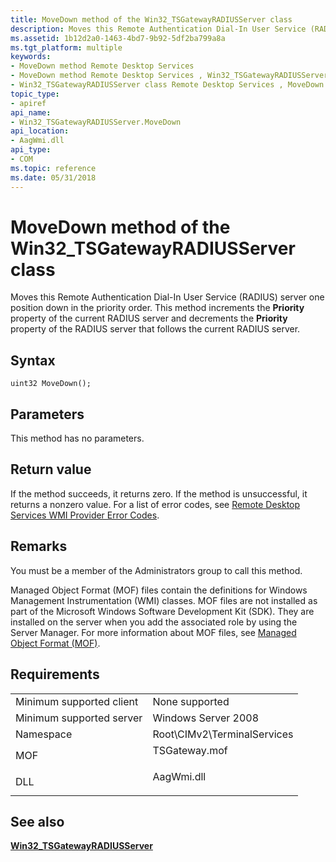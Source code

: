 ```yaml
---
title: MoveDown method of the Win32_TSGatewayRADIUSServer class
description: Moves this Remote Authentication Dial-In User Service (RADIUS) server one position down in the priority order.
ms.assetid: 1b12d2a0-1463-4bd7-9b92-5df2ba799a8a
ms.tgt_platform: multiple
keywords:
- MoveDown method Remote Desktop Services
- MoveDown method Remote Desktop Services , Win32_TSGatewayRADIUSServer class
- Win32_TSGatewayRADIUSServer class Remote Desktop Services , MoveDown method
topic_type:
- apiref
api_name:
- Win32_TSGatewayRADIUSServer.MoveDown
api_location:
- AagWmi.dll
api_type:
- COM
ms.topic: reference
ms.date: 05/31/2018
---
```


# MoveDown method of the Win32\_TSGatewayRADIUSServer class

Moves this Remote Authentication Dial-In User Service (RADIUS) server one position down in the priority order. This method increments the **Priority** property of the current RADIUS server and decrements the **Priority** property of the RADIUS server that follows the current RADIUS server.

## Syntax


```mof
uint32 MoveDown();
```



## Parameters

This method has no parameters.

## Return value

If the method succeeds, it returns zero. If the method is unsuccessful, it returns a nonzero value. For a list of error codes, see [Remote Desktop Services WMI Provider Error Codes](terminal-services-wmi-provider-error-codes.md).

## Remarks

You must be a member of the Administrators group to call this method.

Managed Object Format (MOF) files contain the definitions for Windows Management Instrumentation (WMI) classes. MOF files are not installed as part of the Microsoft Windows Software Development Kit (SDK). They are installed on the server when you add the associated role by using the Server Manager. For more information about MOF files, see [Managed Object Format (MOF)](/windows/desktop/WmiSdk/managed-object-format--mof-).

## Requirements



|                                     |                                                                                          |
|-------------------------------------|------------------------------------------------------------------------------------------|
| Minimum supported client<br/> | None supported<br/>                                                                |
| Minimum supported server<br/> | Windows Server 2008<br/>                                                           |
| Namespace<br/>                | Root\\CIMv2\\TerminalServices<br/>                                                 |
| MOF<br/>                      | <dl> <dt>TSGateway.mof</dt> </dl> |
| DLL<br/>                      | <dl> <dt>AagWmi.dll</dt> </dl>    |



## See also

<dl> <dt>

[**Win32\_TSGatewayRADIUSServer**](win32-tsgatewayradiusserver.md)
</dt> </dl>

 

